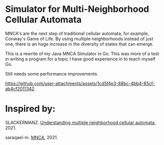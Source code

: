 # Simulator for Multi-Neighborhood Cellular Automata

MNCA's are the next step of traditional cellular automata, for example, Conway's Game of Life. By using multiple neighborhoods instead of just one, there is an huge increase in the diversity of states that can emerge.

This is a rewrite of my Java MNCA Simulator in Go. This was more of a test in writing a program for a topic I have good experience in to teach myself Go.

Still needs some performance improvements.


https://github.com/user-attachments/assets/1cd5f4e3-88bc-4bb4-85cf-ab4cf2011342


# Inspired by:

SLACKERMANZ. [Understanding multiple neighborhood cellular automata](https://slackermanz.com/understanding-multiple-neighborhood-cellular-automata/), 2021.

saraqael-m. [MNCA](https://github.com/saraqael-m/MNCA/tree/main), 2021.
